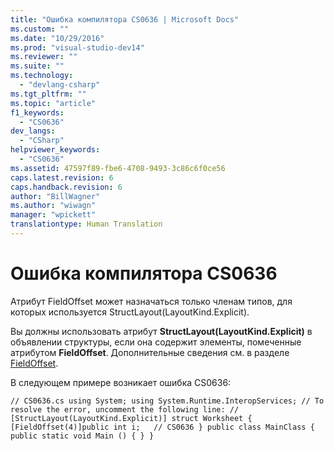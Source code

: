 ```yaml
---
title: "Ошибка компилятора CS0636 | Microsoft Docs"
ms.custom: ""
ms.date: "10/29/2016"
ms.prod: "visual-studio-dev14"
ms.reviewer: ""
ms.suite: ""
ms.technology: 
  - "devlang-csharp"
ms.tgt_pltfrm: ""
ms.topic: "article"
f1_keywords: 
  - "CS0636"
dev_langs: 
  - "CSharp"
helpviewer_keywords: 
  - "CS0636"
ms.assetid: 47597f89-fbe6-4708-9493-3c86c6f0ce56
caps.latest.revision: 6
caps.handback.revision: 6
author: "BillWagner"
ms.author: "wiwagn"
manager: "wpickett"
translationtype: Human Translation
---
```

# Ошибка компилятора CS0636
Атрибут FieldOffset может назначаться только членам типов, для которых используется StructLayout\(LayoutKind.Explicit\).  
  
 Вы должны использовать атрибут **StructLayout\(LayoutKind.Explicit\)** в объявлении структуры, если она содержит элементы, помеченные атрибутом **FieldOffset**. Дополнительные сведения см. в разделе [FieldOffset](frlrfsystemruntimeinteropservicesfieldoffsetattributeclasstopic).  
  
 В следующем примере возникает ошибка CS0636:  
  
```  
// CS0636.cs using System; using System.Runtime.InteropServices; // To resolve the error, uncomment the following line: // [StructLayout(LayoutKind.Explicit)] struct Worksheet { [FieldOffset(4)]public int i;   // CS0636 } public class MainClass { public static void Main () { } }  
```